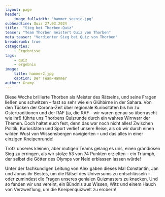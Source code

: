 ```yaml
---
layout: page
header:
    image_fullwidth: "hammer_scenic.jpg"
subheadline: Quiz 27.03.2024
title:  "Sieg bei Thorben-Quiz"
teaser: "Team Thorben meistert Quiz von Thorben"
meta_teaser: "Verdienter Sieg bei Quiz von Thorben"
breadcrumb: true
categories:
    - Ergebnisse
tags:
    - quiz
    - ergebnis
image:
    title: hammer2.jpg
    caption: Der Team-Hammer
author: Gramy
---
```


Diese Woche brillierte Thorben als Meister des Rätselns, und seine Fragen ließen uns schwitzen – fast so sehr wie ein Glühbirne in der Sahara. 
Von den Tücken der Corona-Zeit über regionale Kuriositäten bis hin zu Ostertraditionen und der RAF (ja, die RAF – wir waren genau so überrascht wie ihr!) führte uns Thorbens Quizrunde durch ein wahres Wirrwarr der Themen. 
Doch haltet euch fest, denn das war noch nicht alles! 
Zwischen Politik, Kuriositäten und Sport verlief unsere Reise, als ob wir durch einen wilden Wust von Wissensbergen navigierten – und das alles in einer einzigen Kneipenrunde!

Trotz unseres kleinen, aber mutigen Teams gelang es uns, einen grandiosen Sieg zu erringen, als wir stolze 53 von 74 Punkten erzielten – ein Triumph, der selbst die Götter des Olymps vor Neid erblassen lassen würde!

Unter der fachkundigen Leitung von Alex gaben dieses Mal Constantin, Jan und Jonas ihr Bestes, um die Rätsel des Universums zu entschlüsseln – oder zumindest die Fragen unseres genialen Quizmasters zu knacken. 
Und so fanden wir uns vereint, ein Bündnis aus Wissen, Witz und einem Hauch von Verzweiflung, um die Kneipenquizwelt zu erobern!